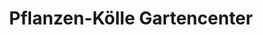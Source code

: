 ---
title: "Pflanzen-Kölle Gartencenter"
url: /fellbach/pflanzen-koelle-gartencenter/
shop: Garten-Center
---